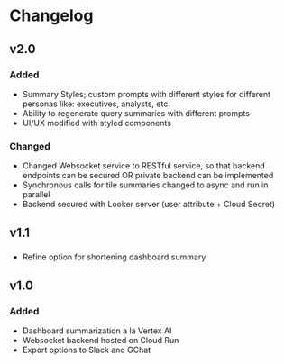 # Changelog
## v2.0

### Added
- Summary Styles; custom prompts with different styles for different personas like: executives, analysts, etc.
- Ability to regenerate query summaries with different prompts
- UI/UX modified with styled components

### Changed
- Changed Websocket service to RESTful service, so that backend endpoints can be secured OR private backend can be implemented
- Synchronous calls for tile summaries changed to async and run in parallel
- Backend secured with Looker server (user attribute + Cloud Secret)

## v1.1
###
- Refine option for shortening dashboard summary
  
## v1.0

### Added
- Dashboard summarization a la Vertex AI
- Websocket backend hosted on Cloud Run
- Export options to Slack and GChat